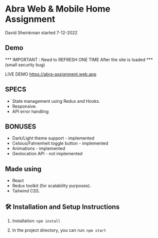 # Abra Web & Mobile Home Assignment

David Sheinkman started 7-12-2022

## Demo

*** IMPORTANT : Need to REFRESH ONE TIME After the site is loaded ***  (small security bug)

LIVE DEMO https://abra-assignment.web.app

## SPECS

- State management using Redux and Hooks.
- Responsive.
- API error handling


## BONUSES 

- Dark/Light theme support - implemented
- Celsius/Fahrenheit toggle button - implemented
- Animations - implemented
- Geolocation API - not implemented

## Made using
- React
- Redux toolkit (for scalability purposes).
- Tailwind CSS.

## 🛠 Installation and Setup Instructions

1. Installation: `npm install`

2. In the project directory, you can run: `npm start`
